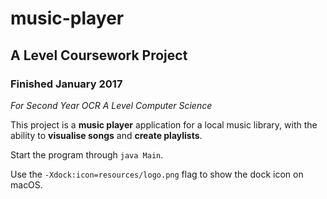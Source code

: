 # music-player

## A Level Coursework Project
### Finished January 2017

*For Second Year OCR A Level Computer Science*

This project is a **music player** application for a local music library, with the ability to **visualise songs** and **create playlists**.

Start the program through `java Main`.

Use the `-Xdock:icon=resources/logo.png` flag to show the dock icon on macOS.
